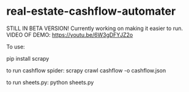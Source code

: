 # real-estate-cashflow-automater

STILL IN BETA VERSION! Currently working on making it easier to run.
VIDEO OF DEMO: https://youtu.be/6W3gDFYJZ2o

To use:

pip install scrapy

to run cashflow spider: scrapy crawl cashflow -o cashflow.json

to run sheets.py: python sheets.py
